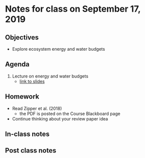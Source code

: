 # Notes for class on September 17, 2019

## Objectives
* Explore ecosystem energy and water budgets

## Agenda
1. Lecture on energy and water budgets
	- [link to slides](../Lecture_Slides/5_energy_water.pdf)

## Homework
* Read Zipper et al. (2018)
	- the PDF is posted on the Course Blackboard page
* Continue thinking about your review paper idea

## In-class notes

## Post class notes